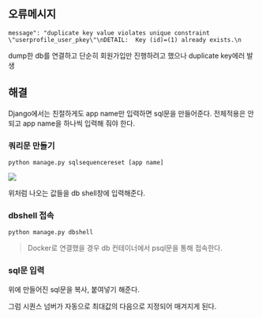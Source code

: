 ## 오류메시지
```
message": "duplicate key value violates unique constraint \"userprofile_user_pkey\"\nDETAIL:  Key (id)=(1) already exists.\n
```

dump한 db를 연결하고 단순히 회원가입만 진행하려고 했으나 duplicate key에러 발생



## 해결

Django에서는 친절하게도 app name만 입력하면 sql문을 만들어준다. 전체적용은 안되고 app name을 하나씩 입력해 줘야 한다.
### 쿼리문 만들기
```
python manage.py sqlsequencereset [app name]
```

![](https://images.velog.io/images/anjaekk/post/4965cce4-57b7-4f99-bee4-a1589de7e9f0/image.png)

위처럼 나오는 값들을 db shell창에 입력해준다.
### dbshell 접속
```
python manage.py dbshell
```
> Docker로 연결했을 경우 db 컨테이너에서 psql문을 통해 접속한다.

### sql문 입력
위에 만들어진 sql문을 복사, 붙여넣기 해준다.

그럼 시퀀스 넘버가 자동으로 최대값의 다음으로 지정되어 매겨지게 된다.
